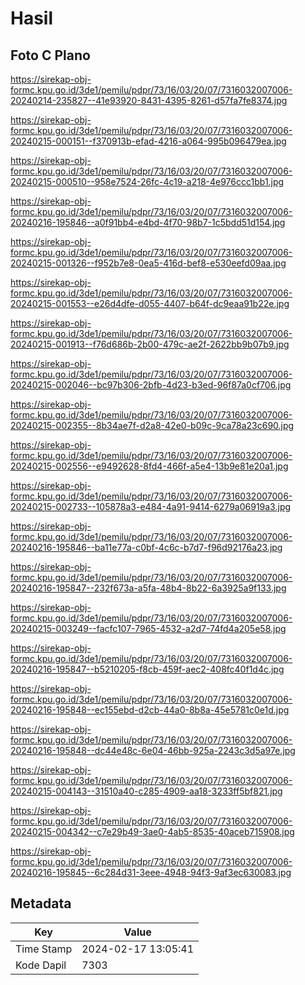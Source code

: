 # Hasil

## Foto C Plano

https://sirekap-obj-formc.kpu.go.id/3de1/pemilu/pdpr/73/16/03/20/07/7316032007006-20240214-235827--41e93920-8431-4395-8261-d57fa7fe8374.jpg

https://sirekap-obj-formc.kpu.go.id/3de1/pemilu/pdpr/73/16/03/20/07/7316032007006-20240215-000151--f370913b-efad-4216-a064-995b096479ea.jpg

https://sirekap-obj-formc.kpu.go.id/3de1/pemilu/pdpr/73/16/03/20/07/7316032007006-20240215-000510--958e7524-26fc-4c19-a218-4e976ccc1bb1.jpg

https://sirekap-obj-formc.kpu.go.id/3de1/pemilu/pdpr/73/16/03/20/07/7316032007006-20240216-195846--a0f91bb4-e4bd-4f70-98b7-1c5bdd51d154.jpg

https://sirekap-obj-formc.kpu.go.id/3de1/pemilu/pdpr/73/16/03/20/07/7316032007006-20240215-001326--f952b7e8-0ea5-416d-bef8-e530eefd09aa.jpg

https://sirekap-obj-formc.kpu.go.id/3de1/pemilu/pdpr/73/16/03/20/07/7316032007006-20240215-001553--e26d4dfe-d055-4407-b64f-dc9eaa91b22e.jpg

https://sirekap-obj-formc.kpu.go.id/3de1/pemilu/pdpr/73/16/03/20/07/7316032007006-20240215-001913--f76d686b-2b00-479c-ae2f-2622bb9b07b9.jpg

https://sirekap-obj-formc.kpu.go.id/3de1/pemilu/pdpr/73/16/03/20/07/7316032007006-20240215-002046--bc97b306-2bfb-4d23-b3ed-96f87a0cf706.jpg

https://sirekap-obj-formc.kpu.go.id/3de1/pemilu/pdpr/73/16/03/20/07/7316032007006-20240215-002355--8b34ae7f-d2a8-42e0-b09c-9ca78a23c690.jpg

https://sirekap-obj-formc.kpu.go.id/3de1/pemilu/pdpr/73/16/03/20/07/7316032007006-20240215-002556--e9492628-8fd4-466f-a5e4-13b9e81e20a1.jpg

https://sirekap-obj-formc.kpu.go.id/3de1/pemilu/pdpr/73/16/03/20/07/7316032007006-20240215-002733--105878a3-e484-4a91-9414-6279a06919a3.jpg

https://sirekap-obj-formc.kpu.go.id/3de1/pemilu/pdpr/73/16/03/20/07/7316032007006-20240216-195846--ba11e77a-c0bf-4c6c-b7d7-f96d92176a23.jpg

https://sirekap-obj-formc.kpu.go.id/3de1/pemilu/pdpr/73/16/03/20/07/7316032007006-20240216-195847--232f673a-a5fa-48b4-8b22-6a3925a9f133.jpg

https://sirekap-obj-formc.kpu.go.id/3de1/pemilu/pdpr/73/16/03/20/07/7316032007006-20240215-003249--facfc107-7965-4532-a2d7-74fd4a205e58.jpg

https://sirekap-obj-formc.kpu.go.id/3de1/pemilu/pdpr/73/16/03/20/07/7316032007006-20240216-195847--b5210205-f8cb-459f-aec2-408fc40f1d4c.jpg

https://sirekap-obj-formc.kpu.go.id/3de1/pemilu/pdpr/73/16/03/20/07/7316032007006-20240216-195848--ec155ebd-d2cb-44a0-8b8a-45e5781c0e1d.jpg

https://sirekap-obj-formc.kpu.go.id/3de1/pemilu/pdpr/73/16/03/20/07/7316032007006-20240216-195848--dc44e48c-6e04-46bb-925a-2243c3d5a97e.jpg

https://sirekap-obj-formc.kpu.go.id/3de1/pemilu/pdpr/73/16/03/20/07/7316032007006-20240215-004143--31510a40-c285-4909-aa18-3233ff5bf821.jpg

https://sirekap-obj-formc.kpu.go.id/3de1/pemilu/pdpr/73/16/03/20/07/7316032007006-20240215-004342--c7e29b49-3ae0-4ab5-8535-40aceb715908.jpg

https://sirekap-obj-formc.kpu.go.id/3de1/pemilu/pdpr/73/16/03/20/07/7316032007006-20240216-195845--6c284d31-3eee-4948-94f3-9af3ec630083.jpg


## Metadata

| Key        | Value               |
| ---------- | ------------------- |
| Time Stamp | 2024-02-17 13:05:41 |
| Kode Dapil | 7303                |



